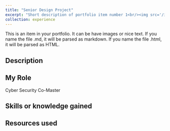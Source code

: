 ```yaml
---
title: "Senior Design Project"
excerpt: "Short description of portfolio item number 1<br/><img src='/images/500x300.png'>"
collection: experience
---
```


This is an item in your portfolio. It can be have images or nice text. If you name the file .md, it will be parsed as markdown. If you name the file .html, it will be parsed as HTML. 

## Description

## My Role
Cyber Security Co-Master

## Skills or knowledge gained

## Resources used